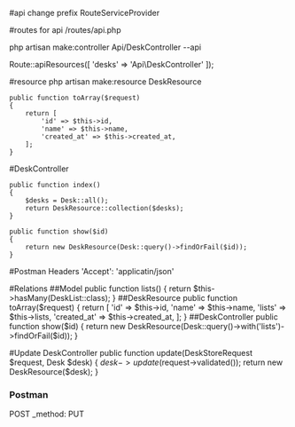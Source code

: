 #api change prefix
RouteServiceProvider

#routes for api
/routes/api.php

php artisan make:controller Api/DeskController --api

Route::apiResources([
    'desks' => 'Api\DeskController'
]);

#resource
php artisan make:resource DeskResource

    public function toArray($request)
    {
        return [
            'id' => $this->id,
            'name' => $this->name,
            'created_at' => $this->created_at,
        ];
    }

#DeskController

    public function index()
    {
        $desks = Desk::all();
        return DeskResource::collection($desks);
    }

    public function show($id)
    {
        return new DeskResource(Desk::query()->findOrFail($id));
    }

#Postman
Headers
'Accept': 'applicatin/json'

#Relations
##Model
    public function lists()
    {
        return $this->hasMany(DeskList::class);
    }
##DeskResource
    public function toArray($request)
    {
        return [
            'id' => $this->id,
            'name' => $this->name,
            'lists' => $this->lists,
            'created_at' => $this->created_at,
        ];
    }
##DeskController
    public function show($id)
    {
        return new DeskResource(Desk::query()->with('lists')->findOrFail($id));
    }

#Update DeskController
    public function update(DeskStoreRequest $request, Desk $desk)
    {
        $desk->update($request->validated());
        return new DeskResource($desk);
    }
### Postman
POST
_method: PUT


